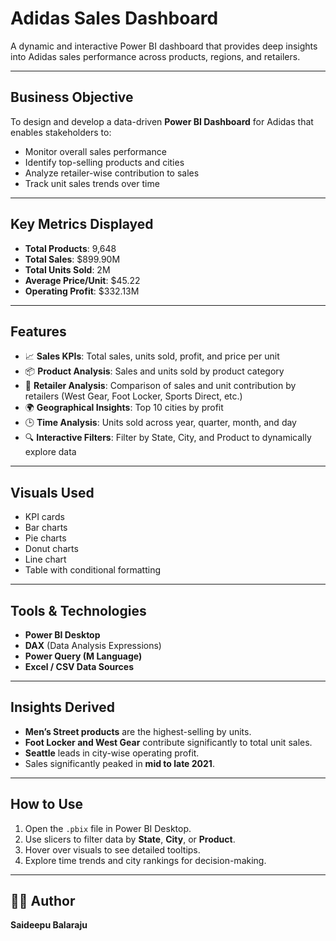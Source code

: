 # Adidas Sales Dashboard 

A dynamic and interactive Power BI dashboard that provides deep insights into Adidas sales performance across products, regions, and retailers.

---

## Business Objective

To design and develop a data-driven **Power BI Dashboard** for Adidas that enables stakeholders to:

- Monitor overall sales performance
- Identify top-selling products and cities
- Analyze retailer-wise contribution to sales
- Track unit sales trends over time

---

##  Key Metrics Displayed

- **Total Products**: 9,648  
- **Total Sales**: $899.90M  
- **Total Units Sold**: 2M  
- **Average Price/Unit**: $45.22  
- **Operating Profit**: $332.13M  

---

## Features

- 📈 **Sales KPIs**: Total sales, units sold, profit, and price per unit
- 📦 **Product Analysis**: Sales and units sold by product category
- 🛒 **Retailer Analysis**: Comparison of sales and unit contribution by retailers (West Gear, Foot Locker, Sports Direct, etc.)
- 🌍 **Geographical Insights**: Top 10 cities by profit
- 🕒 **Time Analysis**: Units sold across year, quarter, month, and day
- 🔍 **Interactive Filters**: Filter by State, City, and Product to dynamically explore data

---

##  Visuals Used

- KPI cards  
- Bar charts  
- Pie charts  
- Donut charts  
- Line chart  
- Table with conditional formatting

---

##  Tools & Technologies

- **Power BI Desktop**
- **DAX** (Data Analysis Expressions)
- **Power Query (M Language)**
- **Excel / CSV Data Sources**

---

## Insights Derived

- **Men’s Street products** are the highest-selling by units.
- **Foot Locker and West Gear** contribute significantly to total unit sales.
- **Seattle** leads in city-wise operating profit.
- Sales significantly peaked in **mid to late 2021**.

---

## How to Use

1. Open the `.pbix` file in Power BI Desktop.
2. Use slicers to filter data by **State**, **City**, or **Product**.
3. Hover over visuals to see detailed tooltips.
4. Explore time trends and city rankings for decision-making.

---

## 👨‍💻 Author

**Saideepu Balaraju**
